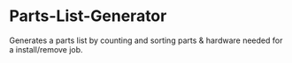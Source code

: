 # Parts-List-Generator
Generates a parts list by counting and sorting parts &amp; hardware needed for a install/remove job.
